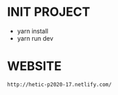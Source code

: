 # INIT PROJECT
   - yarn install
   - yarn run dev

  # WEBSITE
    http://hetic-p2020-17.netlify.com/
  
